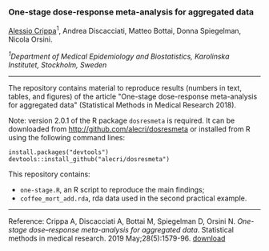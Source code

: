 ###  One-stage dose-response meta-analysis for aggregated data

[Alessio Crippa](http://alecri.github.io)<sup>1</sup>, Andrea Discacciati, Matteo Bottai, Donna Spiegelman, Nicola Orsini.


_<sup>1</sup>Department of Medical Epidemiology and Biostatistics, Karolinska Institutet, Stockholm, Sweden_

---

The repository contains material to reproduce results (numbers in text, tables, and figures) of the article "One-stage dose-response meta-analysis for aggregated data" (Statistical Methods in Medical Research 2018).

Note: version 2.0.1 of the R package `dosresmeta` is required. It can be downloaded from http://github.com/alecri/dosresmeta or installed from R using the following command lines:

    install.packages("devtools")
    devtools::install_github("alecri/dosresmeta")

This repository contains:
- `one-stage.R`, an R script to reproduce the main findings;
- `coffee_mort_add.rda`, rda data used in the second practical example.

---

Reference: Crippa A, Discacciati A, Bottai M, Spiegelman D, Orsini N. _One-stage dose–response meta-analysis for aggregated data_. Statistical methods in medical research. 2019 May;28(5):1579-96. [download](https://journals.sagepub.com/doi/full/10.1177/0962280218773122?url_ver=Z39.88-2003&rfr_id=ori%3Arid%3Acrossref.org&rfr_dat=cr_pub%3Dpubmed)
